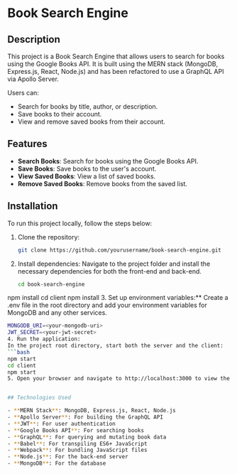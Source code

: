 # Book Search Engine

## Description

This project is a Book Search Engine that allows users to search for books using the Google Books API. It is built using the MERN stack (MongoDB, Express.js, React, Node.js) and has been refactored to use a GraphQL API via Apollo Server.

Users can:

- Search for books by title, author, or description.
- Save books to their account.
- View and remove saved books from their account.

## Features

- **Search Books**: Search for books using the Google Books API.
- **Save Books**: Save books to the user's account.
- **View Saved Books**: View a list of saved books.
- **Remove Saved Books**: Remove books from the saved list.

## Installation

To run this project locally, follow the steps below:

1. Clone the repository:
   ```bash
   git clone https://github.com/yourusername/book-search-engine.git
2. Install dependencies:
  Navigate to the project folder and install the necessary dependencies for both the front-end and back-end.
   ```bash
   cd book-search-engine
  npm install
  cd client
  npm install
3. Set up environment variables:**
  Create a .env file in the root directory and add your environment variables for MongoDB and any other services.
   ```bash
  MONGODB_URI=<your-mongodb-uri>
  JWT_SECRET=<your-jwt-secret>
4. Run the application:
In the project root directory, start both the server and the client:
```bash
npm start
cd client
npm start
5. Open your browser and navigate to http://localhost:3000 to view the application.


## Technologies Used

- **MERN Stack**: MongoDB, Express.js, React, Node.js
- **Apollo Server**: For building the GraphQL API
- **JWT**: For user authentication
- **Google Books API**: For searching books
- **GraphQL**: For querying and mutating book data
- **Babel**: For transpiling ES6+ JavaScript
- **Webpack**: For bundling JavaScript files
- **Node.js**: For the back-end server
- **MongoDB**: For the database









